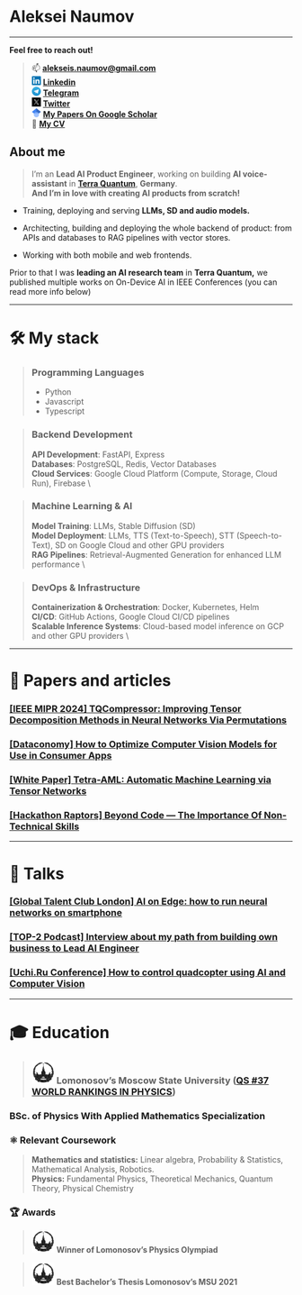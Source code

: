# Aleksei Naumov

---

**Feel free to reach out!**
> 📫 [**alekseis.naumov@gmail.com**](mailto:alekseis.naumov@gmail.com)\
> <img src="assets/LinkedIn_logo_initials.png" alt="assets/Google_Scholar_logo.svg.png" width="16px" /> [**Linkedin**](https://www.linkedin.com/in/aleksei-naumov-983636174)\
> <img src="assets/Telegram_logo.svg.png" alt="assets/Google_Scholar_logo.svg.png" width="16px" /> [**Telegram**](https://t.me/aleksei_conf)\
> <img src="assets/xl1POYLw_400x400.jpg" alt="assets/Google_Scholar_logo.svg.png" width="16px" /> [**Twitter**](https://twitter.com/naum_naum_naum)\
> <img src="assets/Google_Scholar_logo.svg.png" alt="assets/Google_Scholar_logo.svg.png" width="16px" /> [**My Papers On Google Scholar**](https://scholar.google.com/citations?user=leIN9mMAAAAJ) \
> 📄 [**My CV**](https://docs.google.com/document/d/1SiWth-cN8H7DJMDz5Dz3vsKRY1W-AkER7P7aQzQ3vzA/edit?usp=sharing)


## About me

> I’m an **Lead AI Product Engineer**, working on building **AI voice-assistant** in **[Terra Quantum](https://techcrunch.com/2022/01/20/terra-quantum-raises-60m-for-its-quantum-as-a-service-platform/?guccounter=1&guce_referrer=aHR0cHM6Ly93d3cuZ29vZ2xlLmNvbS8&guce_referrer_sig=AQAAAHJLUgJu3ky2X2L1docR3PkbKrUaXtUXW-A2OvgB-tsDNQHTFKJhaX0W-7e62dtWHrhSrvxa0DLi4U1WSHLtlvs3lCI0YZAHoSkNGtRJcFTOe_dFxVzZCbDDsZgPrhgMLr5XUrX6PhoPVdNR-n12RNGJWKiD45E4kLRQrYX6czX5)**, **Germany**. \
**And I’m in love with creating AI products from scratch!** 

- Training, deploying and serving **LLMs, SD and audio models.**

- Architecting, building and deploying the whole backend of product: from APIs and databases to RAG pipelines with vector stores.

- Working with both mobile and web frontends.

Prior to that I was **leading an AI research team** in **Terra Quantum,** we published multiple works on On-Device AI in IEEE Conferences (you can read more info below)
> 
---

# 🛠️ My stack

> ### Programming Languages
> - Python 
> - Javascript 
> - Typescript 

> ### Backend Development
> **API Development**: FastAPI, Express \
> **Databases**: PostgreSQL, Redis, Vector Databases \
> **Cloud Services**: Google Cloud Platform (Compute, Storage, Cloud Run), Firebase \

> ### Machine Learning & AI
> **Model Training**: LLMs, Stable Diffusion (SD) \
> **Model Deployment**: LLMs, TTS (Text-to-Speech), STT (Speech-to-Text), SD on Google Cloud and other GPU providers \
> **RAG Pipelines**: Retrieval-Augmented Generation for enhanced LLM performance \ 

> ### DevOps & Infrastructure
> **Containerization & Orchestration**: Docker, Kubernetes, Helm \
> **CI/CD**: GitHub Actions, Google Cloud CI/CD pipelines \
> **Scalable Inference Systems**: Cloud-based model inference on GCP and other GPU providers \

---

# 📝 Papers and articles

### [[IEEE MIPR 2024] TQCompressor: Improving Tensor Decomposition Methods in Neural Networks Via Permutations](https://ieeexplore.ieee.org/abstract/document/10707874)
### [[Dataconomy] How to Optimize Computer Vision Models for Use in Consumer Apps](https://dataconomy.com/2024/10/24/how-to-optimize-computer-vision-models-for-use-in-consumer-apps/)
### [[White Paper] Tetra-AML: Automatic Machine Learning via Tensor Networks](https://arxiv.org/abs/2303.16214)
### [[Hackathon Raptors] Beyond Code — The Importance Of Non-Technical Skills](https://www.raptors.dev/blog/beyond-code-the-importance-of-non-technical-skills-in-hackathon-success)

---

# 🎤 Talks

### [[Global Talent Club London] AI on Edge: how to run neural networks on smartphone](https://lu.ma/fys0gy3f?tk=kgZzyd)
### [[TOP-2 Podcast] Interview about my path from building own business to Lead AI Engineer](https://www.youtube.com/watch?v=wGcuZtPFe9U&t=2416s)
### [[Uchi.Ru Conference] How to control quadcopter using AI and Computer Vision](https://www.youtube.com/watch?v=faITP1SSvEM&list=PL3cV6exSr3O_KxjmvRAW9WniJXCo9A9CD&index=5&t=1409s)

---

# 🎓 Education

> ### <img src="assets/msu_logo_new-white-modified.png" alt="assets/msu_logo_new-white-modified.png" width="40px" /> **Lomonosov’s Moscow State University ([QS #37 WORLD RANKINGS IN PHYSICS](https://www.topuniversities.com/university-subject-rankings/physics-astronomy?search=lomonosov))**

### BSc. of Physics With Applied Mathematics Specialization

### ⚛️ Relevant Coursework

> **Mathematics and statistics:** Linear algebra, Probability & Statistics, Mathematical Analysis, Robotics. \
> **Physics:** Fundamental Physics, Theoretical Mechanics, Quantum Theory, Physical Chemistry


### 🏆 Awards

> <img src="assets/msu_logo_new-white-modified.png" alt="assets/msu_logo_new-white-modified.png" width="40px" /> **Winner of Lomonosov’s Physics Olympiad**


> <img src="assets/msu_logo_new-white-modified.png" alt="assets/msu_logo_new-white-modified.png" width="40px" /> **Best Bachelor’s Thesis Lomonosov’s MSU 2021** 

